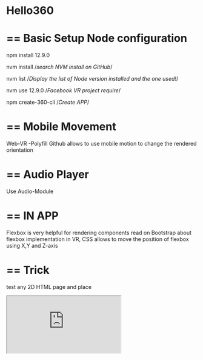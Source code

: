# Hello360
== 
Basic Setup Node configuration 
==
npm install 12.9.0

nvm install /*search NVM install on GitHub*/

nvm list /*Display the list of Node version installed and the one used!*/

nvm use 12.9.0 /*Facebook VR project require*/

npm create-360-cli /*Create APP*/

== 
Mobile Movement
==
Web-VR -Polyfill Github allows to use mobile motion to change the rendered orientation 

==
Audio Player
==
Use Audio-Module


==
IN APP  
==
Flexbox is very helpful for rendering components read on Bootstrap about flexbox implementation in VR, 
CSS allows to move the position of flexbox using X,Y and Z-axis

== 
Trick 
==
test any 2D HTML page and place 
<iframe src = "https://your-VR-web-app.com" /> 
note: src could be source check!!!

==
Notes
==
//
